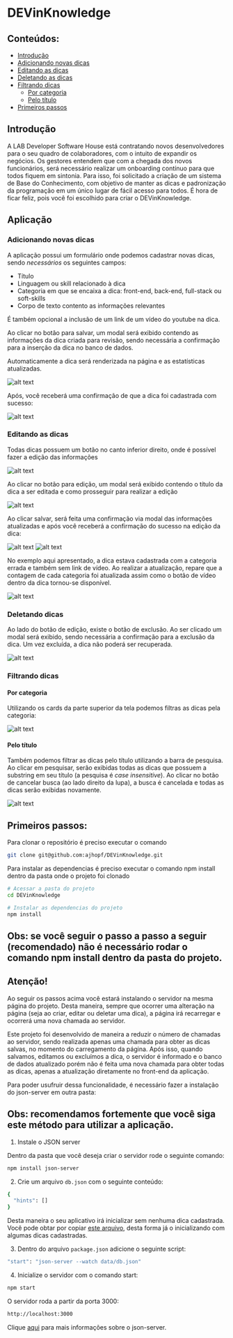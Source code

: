 # DEVinKnowledge

## Conteúdos:

- [Introdução](#introdução)
- [Adicionando novas dicas](#adicionando-novas-dicas)
- [Editando as dicas](#editando-as-dicas)
- [Deletando as dicas](#deletando-dicas)
- [Filtrando dicas](#filtrando-dicas)
  * [Por categoria](#por-categoria)
  * [Pelo título](#pelo-título)
- [Primeiros passos](#primeiros-passos)


## Introdução

A LAB Developer Software House está contratando novos desenvolvedores para o seu quadro de colaboradores, com o intuito de expandir os negócios. Os gestores entendem que com a chegada dos novos funcionários, será necessário realizar um onboarding contínuo para que todos fiquem em sintonia. Para isso, foi solicitado a criação de um sistema de Base do Conhecimento, com objetivo de manter as dicas e padronização da programação em um único lugar de fácil acesso para todos. É hora de ficar feliz, pois você foi escolhido para criar o DEVinKnowledge.

## Aplicação

### Adicionando novas dicas
A aplicação possui um formulário onde podemos cadastrar novas dicas, sendo *necessários* os seguintes campos:
<ul>
  <li>Título</li>
  <li>Linguagem ou skill relacionado à dica</li>
  <li>Categoria em que se encaixa a dica: front-end, back-end, full-stack ou soft-skills</li>
  <li>Corpo de texto contento as informações relevantes</li>
</ul>

É também opcional a inclusão de um link de um vídeo do youtube na dica.

Ao clicar no botão para salvar, um modal será exibido contendo as informações da dica criada para revisão, sendo necessária a confirmação para a inserção da dica no banco de dados.

Automaticamente a dica será renderizada na página e as estatísticas atualizadas.

![alt text](https://github.com/ajhopf/DEVinKnowledge/blob/main/assets/images/readme/creating.JPG?raw=true)

Após, você receberá uma confirmação de que a dica foi cadastrada com sucesso:

![alt text](https://github.com/ajhopf/DEVinKnowledge/blob/main/assets/images/readme/create-succes.JPG?raw=true)

### Editando as dicas

Todas dicas possuem um botão no canto inferior direito, onde é possível fazer a edição das informações

![alt text](https://github.com/ajhopf/DEVinKnowledge/blob/main/assets/images/readme/edit-button.JPG?raw=true)

Ao clicar no botão para edição, um modal será exibido contendo o título da dica a ser editada e como prosseguir para realizar a edição

![alt text](https://github.com/ajhopf/DEVinKnowledge/blob/main/assets/images/readme/edit-modal.JPG?raw=true)

Ao clicar salvar, será feita uma confirmação via modal das informações atualizadas e após você receberá a confirmação do sucesso na edição da dica:

![alt text](https://github.com/ajhopf/DEVinKnowledge/blob/main/assets/images/readme/confirm-edit.JPG?raw=true)
![alt text](https://github.com/ajhopf/DEVinKnowledge/blob/main/assets/images/readme/edit-success.JPG?raw=true)

No exemplo aqui apresentado, a dica estava cadastrada com a categoria errada e também sem link de vídeo.
Ao realizar a atualização, repare que a contagem de cada categoria foi atualizada assim como o botão de vídeo dentro da dica tornou-se disponível.

![alt text](https://github.com/ajhopf/DEVinKnowledge/blob/main/assets/images/readme/edited-hint.JPG?raw=true)

### Deletando dicas

Ao lado do botão de edição, existe o botão de exclusão. Ao ser clicado um modal será exibido, sendo necessária a confirmação para a exclusão da dica. Um vez excluída, a dica não poderá ser recuperada.

![alt text](https://github.com/ajhopf/DEVinKnowledge/blob/main/assets/images/readme/confirm-delete.JPG?raw=true)

### Filtrando dicas

#### Por categoria

Utilizando os cards da parte superior da tela podemos filtras as dicas pela categoria:

![alt text](https://github.com/ajhopf/DEVinKnowledge/blob/main/assets/images/readme/category-filter.JPG?raw=true)

#### Pelo título

Também podemos filtrar as dicas pelo título utilizando a barra de pesquisa. Ao clicar em pesquisar, serão exibidas todas as dicas que possuem a substring em seu título (a pesquisa é *case insensitive*).
Ao clicar no botão de cancelar busca (ao lado direito da lupa), a busca é cancelada e todas as dicas serão exibidas novamente.

![alt text](https://github.com/ajhopf/DEVinKnowledge/blob/main/assets/images/readme/title-filter.JPG?raw=true)


## Primeiros passos:

Para clonar o repositório é preciso executar o comando

```bash 
git clone git@github.com:ajhopf/DEVinKnowledge.git
```

Para instalar as dependencias é preciso executar o comando npm install dentro da pasta onde o projeto foi clonado

```bash
# Acessar a pasta do projeto
cd DEVinKnowledge

# Instalar as dependencias do projeto
npm install
```
## Obs: se você seguir o passo a passo a seguir (**recomendado**) não é necessário rodar o comando npm install dentro da pasta do projeto.

## Atenção!

Ao seguir os passos acima você estará instalando o servidor na mesma página do projeto. Desta maneira, sempre que ocorrer uma alteração na página (seja ao criar, editar ou deletar uma dica), a página irá recarregar e ocorrerá uma nova chamada ao servidor.

Este projeto foi desenvolvido de maneira a reduzir o número de chamadas ao servidor, sendo realizada apenas uma chamada para obter as dicas salvas, no momento do carregamento da página. Após isso, quando salvamos, editamos ou excluímos a dica, o servidor é informado e o banco de dados atualizado porém não é feita uma nova chamada para obter todas as dicas, apenas a atualização diretamente no front-end da aplicação.

Para poder usufruir dessa funcionalidade, é necessário fazer a instalação do json-server em outra pasta:

## Obs: recomendamos fortemente que você siga este método para utilizar a aplicação.

1) Instale o JSON server

Dentro da pasta que você deseja criar o servidor rode o seguinte comando:

```bash
npm install json-server
```

2) Crie um arquivo `db.json` com o seguinte conteúdo:

```bash
{
  "hints": []
}
```
Desta maneira o seu aplicativo irá inicializar sem nenhuma dica cadastrada. 
Você pode obtar por copiar [este arquivo](https://github.com/ajhopf/DEVinKnowledge/blob/main/data/db.json), desta forma já o inicializando com algumas dicas cadastradas.

3) Dentro do arquivo `package.json` adicione o seguinte script:

```bash
"start": "json-server --watch data/db.json"
```

4) Inicialize o servidor com o comando start:

```bash
npm start
```

O servidor roda a partir da porta 3000:

```bash
http://localhost:3000
```

Clique [aqui](https://github.com/typicode/json-server) para mais informações sobre o json-server.
